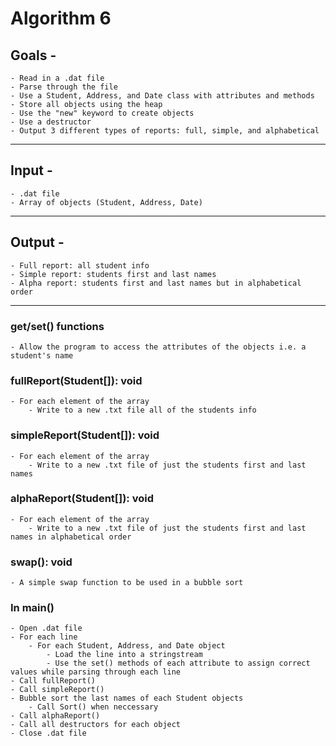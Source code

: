 # Algorithm 6

## Goals -
    - Read in a .dat file
    - Parse through the file
    - Use a Student, Address, and Date class with attributes and methods
    - Store all objects using the heap
    - Use the "new" keyword to create objects
    - Use a destructor
    - Output 3 different types of reports: full, simple, and alphabetical
---
## Input - 
    - .dat file
    - Array of objects (Student, Address, Date)
---
## Output - 
    - Full report: all student info
    - Simple report: students first and last names
    - Alpha report: students first and last names but in alphabetical order
---
### get/set() functions
    - Allow the program to access the attributes of the objects i.e. a student's name

### fullReport(Student[]): void
    - For each element of the array
        - Write to a new .txt file all of the students info

### simpleReport(Student[]): void
    - For each element of the array
        - Write to a new .txt file of just the students first and last names

### alphaReport(Student[]): void
    - For each element of the array
        - Write to a new .txt file of just the students first and last names in alphabetical order

### swap(): void
    - A simple swap function to be used in a bubble sort

### In main()
    - Open .dat file
    - For each line
        - For each Student, Address, and Date object
            - Load the line into a stringstream
            - Use the set() methods of each attribute to assign correct values while parsing through each line
    - Call fullReport()
    - Call simpleReport()
    - Bubble sort the last names of each Student objects
        - Call Sort() when neccessary
    - Call alphaReport()
    - Call all destructors for each object
    - Close .dat file
    